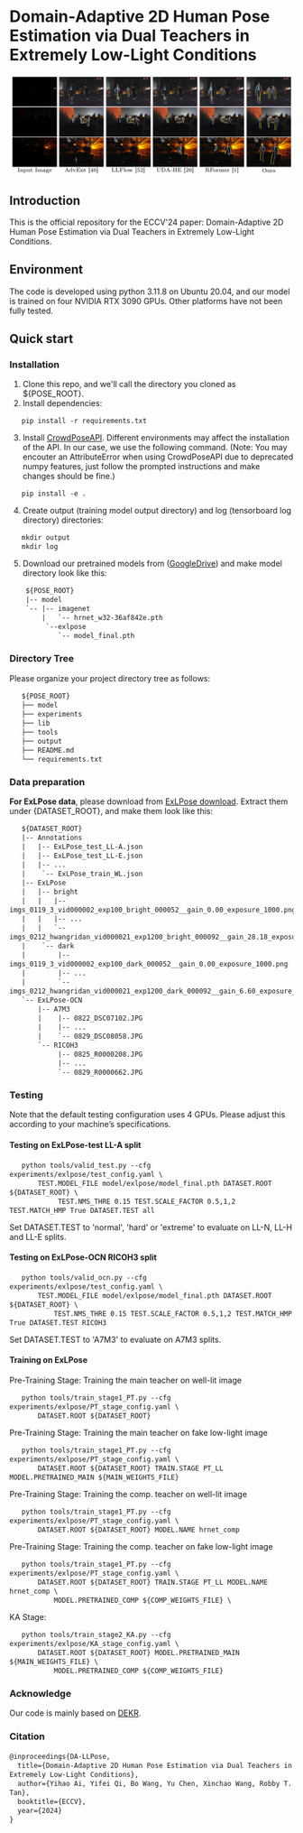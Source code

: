 # Domain-Adaptive 2D Human Pose Estimation via Dual Teachers in Extremely Low-Light Conditions

![overview](./img/TeaserExample.PNG)

## Introduction
This is the official repository for the ECCV'24 paper: Domain-Adaptive 2D Human Pose Estimation via Dual Teachers in Extremely Low-Light Conditions.

## Environment
The code is developed using python 3.11.8 on Ubuntu 20.04, and our model is trained on four NVIDIA RTX 3090 GPUs. Other platforms have not been fully tested.

## Quick start
### Installation
1. Clone this repo, and we'll call the directory you cloned as ${POSE_ROOT}.
2. Install dependencies:
```
   pip install -r requirements.txt
```
3. Install [CrowdPoseAPI](https://github.com/Jeff-sjtu/CrowdPose).
   Different environments may affect the installation of the API. In our case, we use the following command. (Note: You may encouter an AttributeError when using CrowdPoseAPI due to deprecated numpy features, just follow the prompted instructions and make changes should be fine.)
```
   pip install -e .
```
4. Create output (training model output directory) and log (tensorboard log directory) directories:

```
   mkdir output 
   mkdir log
```
5. Download our pretrained models from ([GoogleDrive](https://drive.google.com/drive/folders/1QDI60Fs1QoDDNviU4WPKSxga0PKcsKGd?usp=sharing)) and make model directory look like this:
```
    ${POSE_ROOT}
    |-- model
    `-- |-- imagenet
        |   `-- hrnet_w32-36af842e.pth
         `--exlpose  
            `-- model_final.pth
```
   
### Directory Tree
Please organize your project directory tree as follows:
```
   ${POSE_ROOT}
   ├── model
   ├── experiments
   ├── lib
   ├── tools 
   ├── output
   ├── README.md
   └── requirements.txt
```

### Data preparation

**For ExLPose data**, please download from [ExLPose download](http://cg.postech.ac.kr/research/ExLPose/).
Extract them under {DATASET_ROOT}, and make them look like this:
```
   ${DATASET_ROOT}
   |-- Annotations
   |   |-- ExLPose_test_LL-A.json
   |   |-- ExLPose_test_LL-E.json
   |   |-- ...
   |    `-- ExLPose_train_WL.json
   |-- ExLPose
   |   |-- bright
   |   |   |-- imgs_0119_3_vid000002_exp100_bright_000052__gain_0.00_exposure_1000.png
   |   |   |-- ...
   |   |   `-- imgs_0212_hwangridan_vid000021_exp1200_bright_000092__gain_28.18_exposure_417.png
   |    `-- dark
   |        |-- imgs_0119_3_vid000002_exp100_dark_000052__gain_0.00_exposure_1000.png
   |        |-- ...
   |        `-- imgs_0212_hwangridan_vid000021_exp1200_dark_000092__gain_6.60_exposure_417.png
   `-- ExLPose-OCN
       |-- A7M3
       |    |-- 0822_DSC07102.JPG
       |    |-- ...
       |    `-- 0829_DSC08058.JPG
       `-- RICOH3
            |-- 0825_R0000208.JPG
            |-- ...
            `-- 0829_R0000662.JPG
```          
### Testing
Note that the default testing configuration uses 4 GPUs. Please adjust this according to your machine’s specifications. 

#### Testing on ExLPose-test LL-A split

```
   python tools/valid_test.py --cfg experiments/exlpose/test_config.yaml \
       TEST.MODEL_FILE model/exlpose/model_final.pth DATASET.ROOT ${DATASET_ROOT} \
            TEST.NMS_THRE 0.15 TEST.SCALE_FACTOR 0.5,1,2 TEST.MATCH_HMP True DATASET.TEST all
```

Set DATASET.TEST to 'normal', 'hard' or 'extreme' to evaluate on LL-N, LL-H and LL-E splits.

#### Testing on ExLPose-OCN RICOH3 split

```
   python tools/valid_ocn.py --cfg experiments/exlpose/test_config.yaml \
       TEST.MODEL_FILE model/exlpose/model_final.pth DATASET.ROOT ${DATASET_ROOT} \
           TEST.NMS_THRE 0.15 TEST.SCALE_FACTOR 0.5,1,2 TEST.MATCH_HMP True DATASET.TEST RICOH3
```

Set DATASET.TEST to 'A7M3' to evaluate on A7M3 splits.

#### Training on ExLPose
Pre-Training Stage: Training the main teacher on well-lit image
```
   python tools/train_stage1_PT.py --cfg experiments/exlpose/PT_stage_config.yaml \
       DATASET.ROOT ${DATASET_ROOT}
```

Pre-Training Stage: Training the main teacher on fake low-light image
```
   python tools/train_stage1_PT.py --cfg experiments/exlpose/PT_stage_config.yaml \
       DATASET.ROOT ${DATASET_ROOT} TRAIN.STAGE PT_LL MODEL.PRETRAINED_MAIN ${MAIN_WEIGHTS_FILE}
```

Pre-Training Stage: Training the comp. teacher on well-lit image
```
   python tools/train_stage1_PT.py --cfg experiments/exlpose/PT_stage_config.yaml \
       DATASET.ROOT ${DATASET_ROOT} MODEL.NAME hrnet_comp 
```

Pre-Training Stage: Training the comp. teacher on fake low-light image
```
   python tools/train_stage1_PT.py --cfg experiments/exlpose/PT_stage_config.yaml \
       DATASET.ROOT ${DATASET_ROOT} TRAIN.STAGE PT_LL MODEL.NAME hrnet_comp \
           MODEL.PRETRAINED_COMP ${COMP_WEIGHTS_FILE} \
```

KA Stage:
```
   python tools/train_stage2_KA.py --cfg experiments/exlpose/KA_stage_config.yaml \
       DATASET.ROOT ${DATASET_ROOT} MODEL.PRETRAINED_MAIN ${MAIN_WEIGHTS_FILE} \
           MODEL.PRETRAINED_COMP ${COMP_WEIGHTS_FILE}
```


### Acknowledge
Our code is mainly based on [DEKR](https://github.com/HRNet/DEKR). 

### Citation

```
@inproceedings{DA-LLPose,
  title={Domain-Adaptive 2D Human Pose Estimation via Dual Teachers in Extremely Low-Light Conditions},
  author={Yihao Ai, Yifei Qi, Bo Wang, Yu Chen, Xinchao Wang, Robby T. Tan},
  booktitle={ECCV},
  year={2024}
}
```


